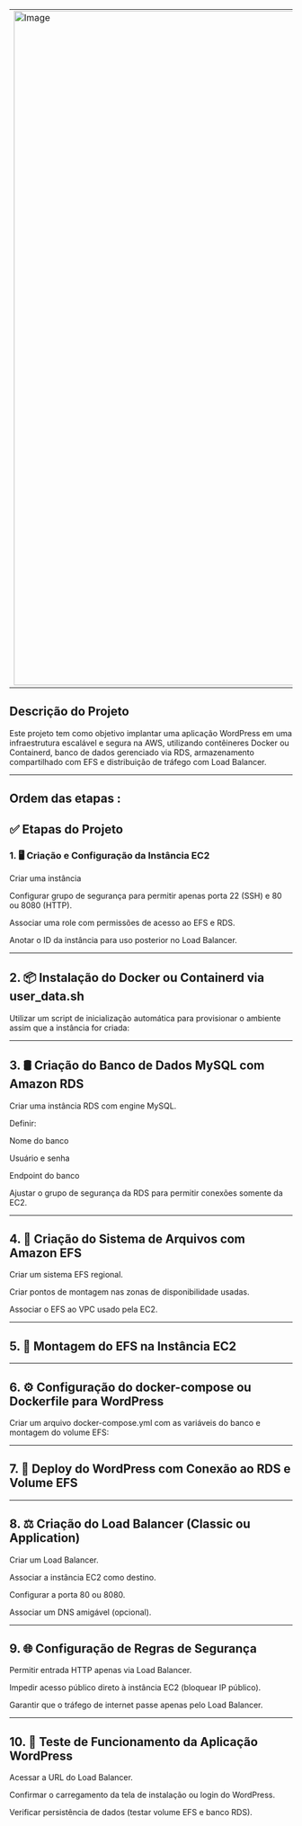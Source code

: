 <table>
  <tr>
    <td><img src="https://github.com/user-attachments/assets/e46be03e-7677-4e8b-accc-c6b8d4cddf7b" alt="Image" width="1200" height="auto"></td>
    <td>
      <h1>Projeto: Deploy de WordPress com AWS</h1>
      <div align="center">
        <a href="https://skillicons.dev">
          <img src="https://skillicons.dev/icons?i=aws,docker,wordpress,mysql,linux" alt="My Skills" />
        </a>
      </div>
    </td>
  </tr>
</table>



## Descrição do Projeto

Este projeto tem como objetivo implantar uma aplicação WordPress em uma infraestrutura escalável e segura na AWS, utilizando contêineres Docker ou Containerd, banco de dados gerenciado via RDS, armazenamento compartilhado com EFS e distribuição de tráfego com Load Balancer.

---
## Ordem das etapas :

## ✅ Etapas do Projeto
### 1. 🖥️ Criação e Configuração da Instância EC2
Criar uma instância 

Configurar grupo de segurança para permitir apenas porta 22 (SSH) e 80 ou 8080 (HTTP).

Associar uma role com permissões de acesso ao EFS e RDS.

Anotar o ID da instância para uso posterior no Load Balancer.

---

## 2. 📦 Instalação do Docker ou Containerd via user_data.sh
Utilizar um script de inicialização automática para provisionar o ambiente assim que a instância for criada:

---

## 3. 🛢️ Criação do Banco de Dados MySQL com Amazon RDS
Criar uma instância RDS com engine MySQL.

Definir:

Nome do banco

Usuário e senha

Endpoint do banco

Ajustar o grupo de segurança da RDS para permitir conexões somente da EC2.

---

## 4. 📁 Criação do Sistema de Arquivos com Amazon EFS
Criar um sistema EFS regional.

Criar pontos de montagem nas zonas de disponibilidade usadas.

Associar o EFS ao VPC usado pela EC2.

---
## 5. 📂 Montagem do EFS na Instância EC2

---

## 6. ⚙️ Configuração do docker-compose ou Dockerfile para WordPress
Criar um arquivo docker-compose.yml com as variáveis do banco e montagem do volume EFS:

---

## 7. 🚀 Deploy do WordPress com Conexão ao RDS e Volume EFS

---
## 8. ⚖️ Criação do Load Balancer (Classic ou Application)
Criar um Load Balancer.

Associar a instância EC2 como destino.

Configurar a porta 80 ou 8080.

Associar um DNS amigável (opcional).

---
## 9. 🌐 Configuração de Regras de Segurança
Permitir entrada HTTP apenas via Load Balancer.

Impedir acesso público direto à instância EC2 (bloquear IP público).

Garantir que o tráfego de internet passe apenas pelo Load Balancer.

---
## 10. 🧪 Teste de Funcionamento da Aplicação WordPress
Acessar a URL do Load Balancer.

Confirmar o carregamento da tela de instalação ou login do WordPress.

Verificar persistência de dados (testar volume EFS e banco RDS).
